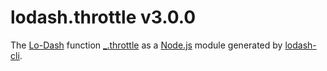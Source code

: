 # lodash.throttle v3.0.0

The [Lo-Dash](https://lodash.com/) function [_.throttle](http://lodash.com/docs#throttle) as a [Node.js](http://nodejs.org/) module generated by [lodash-cli](https://www.npmjs.com/package/lodash-cli).
